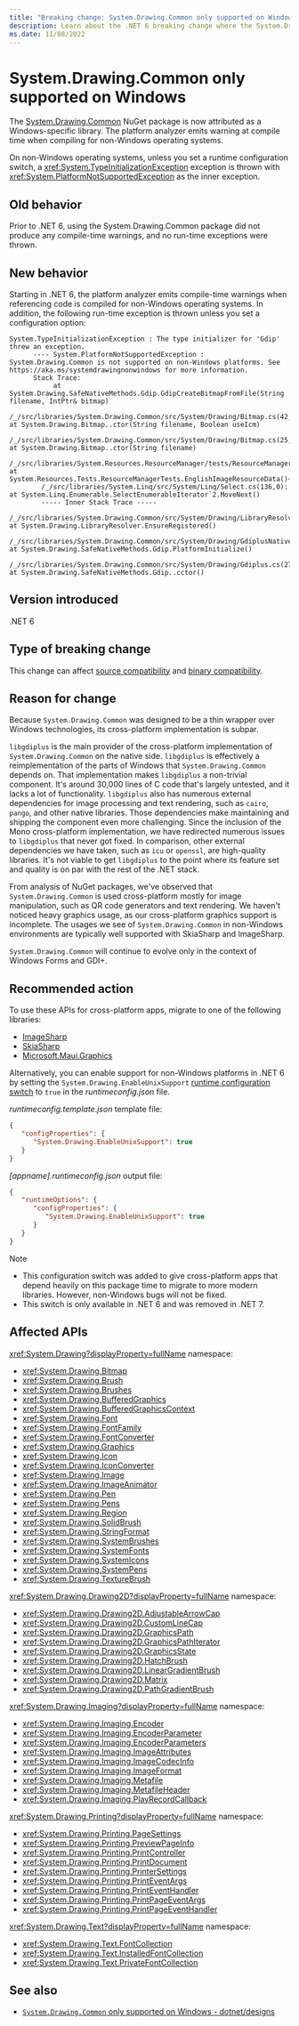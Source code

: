 ```yaml
---
title: "Breaking change: System.Drawing.Common only supported on Windows"
description: Learn about the .NET 6 breaking change where the System.Drawing.Common package is no longer supported on non-Windows operating systems.
ms.date: 11/08/2022
---
```

# System.Drawing.Common only supported on Windows

The [System.Drawing.Common](https://www.nuget.org/packages/System.Drawing.Common/) NuGet package is now attributed as a Windows-specific library. The platform analyzer emits warning at compile time when compiling for non-Windows operating systems.

On non-Windows operating systems, unless you set a runtime configuration switch, a <xref:System.TypeInitializationException> exception is thrown with <xref:System.PlatformNotSupportedException> as the inner exception.

## Old behavior

Prior to .NET 6, using the System.Drawing.Common package did not produce any compile-time warnings, and no run-time exceptions were thrown.

## New behavior

Starting in .NET 6, the platform analyzer emits compile-time warnings when referencing code is compiled for non-Windows operating systems. In addition, the following run-time exception is thrown unless you set a configuration option:

```
System.TypeInitializationException : The type initializer for 'Gdip' threw an exception.
      ---- System.PlatformNotSupportedException : System.Drawing.Common is not supported on non-Windows platforms. See https://aka.ms/systemdrawingnonwindows for more information.
      Stack Trace:
           at System.Drawing.SafeNativeMethods.Gdip.GdipCreateBitmapFromFile(String filename, IntPtr& bitmap)
        /_/src/libraries/System.Drawing.Common/src/System/Drawing/Bitmap.cs(42,0): at System.Drawing.Bitmap..ctor(String filename, Boolean useIcm)
        /_/src/libraries/System.Drawing.Common/src/System/Drawing/Bitmap.cs(25,0): at System.Drawing.Bitmap..ctor(String filename)
        /_/src/libraries/System.Resources.ResourceManager/tests/ResourceManagerTests.cs(270,0): at System.Resources.Tests.ResourceManagerTests.EnglishImageResourceData()+MoveNext()
        /_/src/libraries/System.Linq/src/System/Linq/Select.cs(136,0): at System.Linq.Enumerable.SelectEnumerableIterator`2.MoveNext()
        ----- Inner Stack Trace -----
        /_/src/libraries/System.Drawing.Common/src/System/Drawing/LibraryResolver.cs(31,0): at System.Drawing.LibraryResolver.EnsureRegistered()
        /_/src/libraries/System.Drawing.Common/src/System/Drawing/GdiplusNative.Unix.cs(65,0): at System.Drawing.SafeNativeMethods.Gdip.PlatformInitialize()
        /_/src/libraries/System.Drawing.Common/src/System/Drawing/Gdiplus.cs(27,0): at System.Drawing.SafeNativeMethods.Gdip..cctor()
```

## Version introduced

.NET 6

## Type of breaking change

This change can affect [source compatibility](../../categories.md#source-compatibility) and [binary compatibility](../../categories.md#binary-compatibility).

## Reason for change

Because `System.Drawing.Common` was designed to be a thin wrapper over Windows technologies, its cross-platform implementation is subpar.

`libgdiplus` is the main provider of the cross-platform implementation of `System.Drawing.Common` on the native side. `libgdiplus` is effectively a reimplementation of the parts of Windows that `System.Drawing.Common` depends on. That implementation makes `libgdiplus` a non-trivial component. It's around 30,000 lines of C code that's largely untested, and it lacks a lot of functionality. `libgdiplus` also has numerous external dependencies for image processing and text rendering, such as `cairo`, `pango`, and other native libraries. Those dependencies make maintaining and shipping the component even more challenging. Since the inclusion of the Mono cross-platform implementation, we have redirected numerous issues to `libgdiplus` that never got fixed. In comparison, other external dependencies we have taken, such as `icu` or `openssl`, are high-quality libraries. It's not viable to get `libgdiplus` to the point where its feature set and quality is on par with the rest of the .NET stack.

From analysis of NuGet packages, we've observed that `System.Drawing.Common` is used cross-platform mostly for image manipulation, such as QR code generators and text rendering. We haven't noticed heavy graphics usage, as our cross-platform graphics support is incomplete. The usages we see of `System.Drawing.Common` in non-Windows environments are typically well supported with SkiaSharp and ImageSharp.

`System.Drawing.Common` will continue to evolve only in the context of Windows Forms and GDI+.

## Recommended action

To use these APIs for cross-platform apps, migrate to one of the following libraries:

- [ImageSharp](https://sixlabors.com/products/imagesharp)
- [SkiaSharp](https://github.com/mono/SkiaSharp)
- [Microsoft.Maui.Graphics](/dotnet/maui/user-interface/graphics/)

Alternatively, you can enable support for non-Windows platforms in .NET 6 by setting the `System.Drawing.EnableUnixSupport` [runtime configuration switch](../../../runtime-config/index.md) to `true` in the *runtimeconfig.json* file.

*runtimeconfig.template.json* template file:

```json
{
   "configProperties": {
      "System.Drawing.EnableUnixSupport": true
   }
}
```

*[appname].runtimeconfig.json* output file:

```json
{
   "runtimeOptions": {
      "configProperties": {
         "System.Drawing.EnableUnixSupport": true
      }
   }
}
```

> [!NOTE]
>
> - This configuration switch was added to give cross-platform apps that depend heavily on this package time to migrate to more modern libraries. However, non-Windows bugs will not be fixed.
> - This switch is only available in .NET 6 and was removed in .NET 7.

## Affected APIs

<xref:System.Drawing?displayProperty=fullName> namespace:

- <xref:System.Drawing.Bitmap>
- <xref:System.Drawing.Brush>
- <xref:System.Drawing.Brushes>
- <xref:System.Drawing.BufferedGraphics>
- <xref:System.Drawing.BufferedGraphicsContext>
- <xref:System.Drawing.Font>
- <xref:System.Drawing.FontFamily>
- <xref:System.Drawing.FontConverter>
- <xref:System.Drawing.Graphics>
- <xref:System.Drawing.Icon>
- <xref:System.Drawing.IconConverter>
- <xref:System.Drawing.Image>
- <xref:System.Drawing.ImageAnimator>
- <xref:System.Drawing.Pen>
- <xref:System.Drawing.Pens>
- <xref:System.Drawing.Region>
- <xref:System.Drawing.SolidBrush>
- <xref:System.Drawing.StringFormat>
- <xref:System.Drawing.SystemBrushes>
- <xref:System.Drawing.SystemFonts>
- <xref:System.Drawing.SystemIcons>
- <xref:System.Drawing.SystemPens>
- <xref:System.Drawing.TextureBrush>

<xref:System.Drawing.Drawing2D?displayProperty=fullName> namespace:

- <xref:System.Drawing.Drawing2D.AdjustableArrowCap>
- <xref:System.Drawing.Drawing2D.CustomLineCap>
- <xref:System.Drawing.Drawing2D.GraphicsPath>
- <xref:System.Drawing.Drawing2D.GraphicsPathIterator>
- <xref:System.Drawing.Drawing2D.GraphicsState>
- <xref:System.Drawing.Drawing2D.HatchBrush>
- <xref:System.Drawing.Drawing2D.LinearGradientBrush>
- <xref:System.Drawing.Drawing2D.Matrix>
- <xref:System.Drawing.Drawing2D.PathGradientBrush>

<xref:System.Drawing.Imaging?displayProperty=fullName> namespace:

- <xref:System.Drawing.Imaging.Encoder>
- <xref:System.Drawing.Imaging.EncoderParameter>
- <xref:System.Drawing.Imaging.EncoderParameters>
- <xref:System.Drawing.Imaging.ImageAttributes>
- <xref:System.Drawing.Imaging.ImageCodecInfo>
- <xref:System.Drawing.Imaging.ImageFormat>
- <xref:System.Drawing.Imaging.Metafile>
- <xref:System.Drawing.Imaging.MetafileHeader>
- <xref:System.Drawing.Imaging.PlayRecordCallback>

<xref:System.Drawing.Printing?displayProperty=fullName> namespace:

- <xref:System.Drawing.Printing.PageSettings>
- <xref:System.Drawing.Printing.PreviewPageInfo>
- <xref:System.Drawing.Printing.PrintController>
- <xref:System.Drawing.Printing.PrintDocument>
- <xref:System.Drawing.Printing.PrinterSettings>
- <xref:System.Drawing.Printing.PrintEventArgs>
- <xref:System.Drawing.Printing.PrintEventHandler>
- <xref:System.Drawing.Printing.PrintPageEventArgs>
- <xref:System.Drawing.Printing.PrintPageEventHandler>

<xref:System.Drawing.Text?displayProperty=fullName> namespace:

- <xref:System.Drawing.Text.FontCollection>
- <xref:System.Drawing.Text.InstalledFontCollection>
- <xref:System.Drawing.Text.PrivateFontCollection>

## See also

- [`System.Drawing.Common` only supported on Windows - dotnet/designs](https://github.com/dotnet/designs/blob/main/accepted/2021/system-drawing-win-only/system-drawing-win-only.md)
